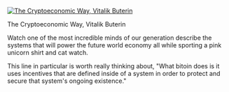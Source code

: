 [![The Cryptoeconomic Way, Vitalik Buterin](http://img.youtube.com/vi/ZH9nMKIHfAE/0.jpg)](https://youtu.be/ZH9nMKIHfAE "The Cryptoeconomic Way")

<p id="title">The Cryptoeconomic Way, Vitalik Buterin</p>

Watch one of the most incredible minds of our generation describe the systems that will power the future world economy all while sporting a pink unicorn shirt and cat watch.

This line in particular is worth really thinking about, "What bitoin does is it uses incentives that are defined inside of a system in order to protect and secure that system's ongoing existence."
